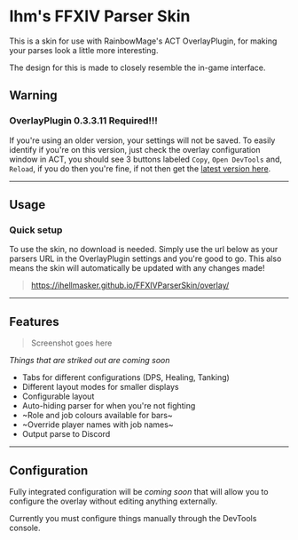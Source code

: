 # Ihm's FFXIV Parser Skin

This is a skin for use with RainbowMage's ACT OverlayPlugin, for making your parses look a little more interesting.

The design for this is made to closely resemble the in-game interface.

## Warning

### **OverlayPlugin 0.3.3.11** Required!!!

If you're using an older version, your settings will not be saved. To easily identify if you're on this version, just check the overlay configuration window in ACT, you should see 3 buttons labeled `Copy`, `Open DevTools` and, `Reload`, if you do then you're fine, if not then get the [latest version here](https://github.com/hibiyasleep/OverlayPlugin/releases/tag/0.3.3.11).

---

## Usage

### Quick setup

To use the skin, no download is needed. Simply use the url below as your parsers URL in the OverlayPlugin settings and you're good to go. This also means the skin will automatically be updated with any changes made!

> https://ihellmasker.github.io/FFXIVParserSkin/overlay/

---

## Features

> Screenshot goes here

*Things that are striked out are coming soon*

* Tabs for different configurations (DPS, Healing, Tanking)
* Different layout modes for smaller displays
* Configurable layout
* Auto-hiding parser for when you're not fighting
* ~Role and job colours available for bars~
* ~Override player names with job names~
* Output parse to Discord

---

## Configuration

Fully integrated configuration will be *coming soon* that will allow you to configure the overlay without editing anything externally.

Currently you must configure things manually through the DevTools console.